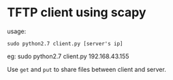 # TFTP client using scapy

usage:
```
sudo python2.7 client.py [server's ip]
```

eg: sudo python2.7 client.py 192.168.43.155

Use ```get``` and ```put``` to share  files between client and server.